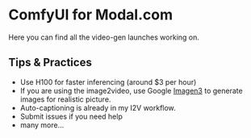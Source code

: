 # ComfyUI for Modal.com

Here you can find all the video-gen launches working on.

## Tips & Practices

- Use H100 for faster inferencing (around $3 per hour)
- If you are using the image2video, use Google [Imagen3](https://labs.google/fx/tools/image-fx) to generate images for realistic picture.
- Auto-captioning is already in my I2V workflow.
- Submit issues if you need help
- many more...
